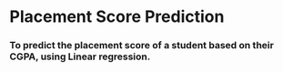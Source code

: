 # Placement Score Prediction

### To predict the placement score of a student based on their CGPA, using Linear regression.


